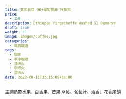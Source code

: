 ```yaml
---
title: 衣索比亞 90+耶加雪菲 杜莓索
price:
  - 150
description: Ethiopia Yirgacheffe Washed G1 Dumerso
draft: true
weight: 31
image: images/coffee.jpg
categories:
  - 啤酒調酒
tags:
  - 咖啡
  - 手沖咖啡
  - 淺培火
  - 中培火
  - 深培火
date: 2023-08-11T23:15:05+08:00
---
```

主調熱帶水果、百香果、芒果 草莓、葡萄汁、酒香、花香尾韻